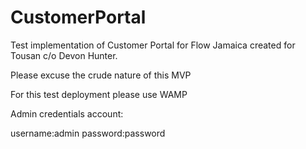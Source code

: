 # CustomerPortal
Test implementation of Customer Portal for Flow Jamaica created for Tousan c/o Devon Hunter.

Please excuse the crude nature of this MVP

For this test deployment please use WAMP

Admin credentials account:

username:admin
password:password
